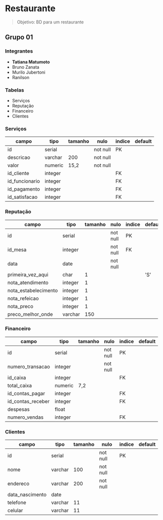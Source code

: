 # Restaurante

> Objetivo: BD para um restaurante

## Grupo 01

### Integrantes

- **Tatiana Matumoto**
- Bruno Zanata
- Murilo Jubertoni
- Ranilson

### Tabelas

- Serviços
- Reputação
- Financeiro
- Clientes

### Serviços

| campo          | tipo    | tamanho | nulo     | indice | default |
| -------------- | ------- | ------- | -------- | ------ | ------- |
| id             | serial  |         | not null | PK     |         |
| descricao      | varchar | 200     | not null |        |         |
| valor          | numeric | 15,2    | not null |        |         |
| id_cliente     | integer |         |          | FK     |         |
| id_funcionario | integer |         |          | FK     |         |
| id_pagamento   | integer |         |          | FK     |         |
| id_satisfacao  | integer |         |          | FK     |         |

### Reputação

| campo                | tipo    | tamanho | nulo     | indice | default |
| -------------------- | ------- | ------- | -------- | ------ | ------- |
| id                   | serial  |         | not null | PK     |         |
| id_mesa              | integer |         | not null | FK     |         |
| data                 | date    |         | not null |        |         |
| primeira_vez_aqui    | char    | 1       |          |        | 'S'     |
| nota_atendimento     | integer | 1       |          |        |         |
| nota_estabelecimento | integer | 1       |          |        |         |
| nota_refeicao        | integer | 1       |          |        |         |
| nota_preco           | integer | 1       |          |        |         |
| preco_melhor_onde    | varchar | 150     |          |        |         |

### Financeiro

| campo                 | tipo    | tamanho | nulo     | indice | default |
| --------------------- | ------- | ------- | -------- | ------ | ------- |
| id                    | serial  |         | not null | PK     |         |
| numero_transacao      | integer |         | not null |        |         |
| id_caixa              | integer |         |          | FK     |         |
| total_caixa           | numeric | 7,2     |          |        |         |
| id_contas_pagar       | integer |         |          | FK     |         |
| id_contas_receber     | integer |         |          | FK     |         |
| despesas              | float   |         |          |        |         |
| numero_vendas         | integer |         |          | FK     |         |

### Clientes

| campo           | tipo    | tamanho | nulo     | indice | default |
| --------------- | ------- | ------- | -------- | ------ | ------- |
| id              | serial  |         | not null | PK     |         |
| nome            | varchar | 100     | not null |        |         |
| endereco        | varchar | 200     | not null |        |         |
| data_nascimento | date    |         |          |        |         |
| telefone        | varchar | 11      |          |        |         |
| celular         | varchar | 11      |          |        |         |
